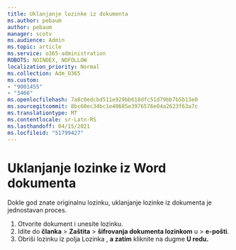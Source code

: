 ```yaml
---
title: Uklanjanje lozinke iz dokumenta
ms.author: pebaum
author: pebaum
manager: scotv
ms.audience: Admin
ms.topic: article
ms.service: o365-administration
ROBOTS: NOINDEX, NOFOLLOW
localization_priority: Normal
ms.collection: Adm_O365
ms.custom:
- "9001455"
- "3466"
ms.openlocfilehash: 7a8c0edcbd511e929bb618dfc51d79bb7b5b13e0
ms.sourcegitcommit: 8bc60ec34bc1e40685e3976576e04a2623f63a7c
ms.translationtype: MT
ms.contentlocale: sr-Latn-RS
ms.lasthandoff: 04/15/2021
ms.locfileid: "51799427"
---
```

# <a name="remove-a-password-from-a-word-document"></a>Uklanjanje lozinke iz Word dokumenta

Dokle god znate originalnu lozinku, uklanjanje lozinke iz dokumenta je jednostavan proces.

1. Otvorite dokument i unesite lozinku.
2. Idite do **članka**  >  **Zaštita**  >  **šifrovanja dokumenta lozinkom** u  >  **e-pošti**.
3. Obriši lozinku iz polja Lozinka , **a zatim** kliknite na dugme **U redu.**